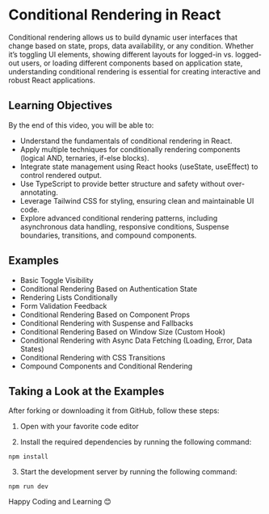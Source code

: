 # Conditional Rendering in React

Conditional rendering allows us to build dynamic user interfaces that change based on state, props, data availability, or any condition. Whether it’s toggling UI elements, showing different layouts for logged-in vs. logged-out users, or loading different components based on application state, understanding conditional rendering is essential for creating interactive and robust React applications.

## Learning Objectives

By the end of this video, you will be able to:

- Understand the fundamentals of conditional rendering in React.
- Apply multiple techniques for conditionally rendering components (logical AND, ternaries, if-else blocks).
- Integrate state management using React hooks (useState, useEffect) to control rendered output.
- Use TypeScript to provide better structure and safety without over-annotating.
- Leverage Tailwind CSS for styling, ensuring clean and maintainable UI code.
- Explore advanced conditional rendering patterns, including asynchronous data handling, responsive conditions, Suspense boundaries, transitions, and compound components.

## Examples

- Basic Toggle Visibility
- Conditional Rendering Based on Authentication State
- Rendering Lists Conditionally
- Form Validation Feedback
- Conditional Rendering Based on Component Props
- Conditional Rendering with Suspense and Fallbacks
- Conditional Rendering Based on Window Size (Custom Hook)
- Conditional Rendering with Async Data Fetching (Loading, Error, Data States)
- Conditional Rendering with CSS Transitions
- Compound Components and Conditional Rendering

## Taking a Look at the Examples

After forking or downloading it from GitHub, follow these steps:

1. Open with your favorite code editor

2. Install the required dependencies by running the following command:

```
npm install
```

3. Start the development server by running the following command:

```
npm run dev
```

Happy Coding and Learning 😊
